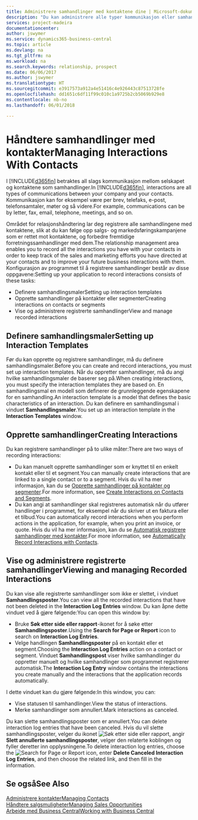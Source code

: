 ```yaml
---
title: Administrere samhandlinger med kontaktene dine | Microsoft-dokumentasjon
description: "Du kan administrere alle typer kommunikasjon eller samhandlinger mellom selskapet og kontaktene dine, for eksempel brev, telefonsamtaler, møter og så videre."
services: project-madeira
documentationcenter: 
author: jswymer
ms.service: dynamics365-business-central
ms.topic: article
ms.devlang: na
ms.tgt_pltfrm: na
ms.workload: na
ms.search.keywords: relationship, prospect
ms.date: 06/06/2017
ms.author: jswymer
ms.translationtype: HT
ms.sourcegitcommit: e3917573a912a4e51416c4e926443c87513728fe
ms.openlocfilehash: dd1651c6df11f99c010c1a9725b2cb5069b929e8
ms.contentlocale: nb-no
ms.lasthandoff: 06/01/2018

---
```

# <a name="managing-interactions-with-contacts"></a><span data-ttu-id="22866-103">Håndtere samhandlinger med kontakter</span><span class="sxs-lookup"><span data-stu-id="22866-103">Managing Interactions With Contacts</span></span>
<span data-ttu-id="22866-104">I [!INCLUDE[d365fin](includes/d365fin_md.md)] betraktes all slags kommunikasjon mellom selskapet og kontaktene som samhandlinger.</span><span class="sxs-lookup"><span data-stu-id="22866-104">In [!INCLUDE[d365fin](includes/d365fin_md.md)], interactions are all types of communications between your company and your contacts.</span></span> <span data-ttu-id="22866-105">Kommunikasjon kan for eksempel være per brev, telefaks, e-post, telefonsamtaler, møter og så videre.</span><span class="sxs-lookup"><span data-stu-id="22866-105">For example, communications can be by letter, fax, email, telephone, meetings, and so on.</span></span>

<span data-ttu-id="22866-106">Området for relasjonshåndtering lar deg registrere alle samhandlingene med kontaktene, slik at du kan følge opp salgs- og markedsføringskampanjene som er rettet mot kontaktene, og forbedre fremtidige forretningssamhandlinger med dem.</span><span class="sxs-lookup"><span data-stu-id="22866-106">The relationship management area enables you to record all the interactions you have with your contacts in order to keep track of the sales and marketing efforts you have directed at your contacts and to improve your future business interactions with them.</span></span> <span data-ttu-id="22866-107">Konfigurasjon av programmet til å registrere samhandlinger består av disse oppgavene:</span><span class="sxs-lookup"><span data-stu-id="22866-107">Setting up your application to record interactions consists of these tasks:</span></span>

* <span data-ttu-id="22866-108">Definere samhandlingsmaler</span><span class="sxs-lookup"><span data-stu-id="22866-108">Setting up interaction templates</span></span>  
* <span data-ttu-id="22866-109">Opprette samhandlinger på kontakter eller segmenter</span><span class="sxs-lookup"><span data-stu-id="22866-109">Creating interactions on contacts or segments</span></span>  
* <span data-ttu-id="22866-110">Vise og administrere registrerte samhandlinger</span><span class="sxs-lookup"><span data-stu-id="22866-110">View and manage recorded interactions</span></span>  

##  <a name="setting-up-interaction-templates"></a><span data-ttu-id="22866-111">Definere samhandlingsmaler</span><span class="sxs-lookup"><span data-stu-id="22866-111">Setting up Interaction Templates</span></span>
<span data-ttu-id="22866-112">Før du kan opprette og registrere samhandlinger, må du definere samhandlingsmaler.</span><span class="sxs-lookup"><span data-stu-id="22866-112">Before you can create and record interactions, you must set up interaction templates.</span></span> <span data-ttu-id="22866-113">Når du oppretter samhandlinger, må du angi hvilke samhandlingsmaler de baserer seg på.</span><span class="sxs-lookup"><span data-stu-id="22866-113">When creating interactions, you must specify the interaction templates they are based on.</span></span> <span data-ttu-id="22866-114">En samhandlingsmal en modell som definerer de grunnleggende egenskapene for en samhandling.</span><span class="sxs-lookup"><span data-stu-id="22866-114">An interaction template is a model that defines the basic characteristics of an interaction.</span></span>
<span data-ttu-id="22866-115">Du kan definere en samhandlingsmal i vinduet **Samhandlingsmaler**.</span><span class="sxs-lookup"><span data-stu-id="22866-115">You set up an interaction template in the **Interaction Templates** window.</span></span>  

## <a name="creating-interactions"></a><span data-ttu-id="22866-116">Opprette samhandlinger</span><span class="sxs-lookup"><span data-stu-id="22866-116">Creating Interactions</span></span>
<span data-ttu-id="22866-117">Du kan registrere samhandlinger på to ulike måter:</span><span class="sxs-lookup"><span data-stu-id="22866-117">There are two ways of recording interactions:</span></span>

* <span data-ttu-id="22866-118">Du kan manuelt opprette samhandlinger som er knyttet til en enkelt kontakt eller til et segment.</span><span class="sxs-lookup"><span data-stu-id="22866-118">You can manually create interactions that are linked to a single contact or to a segment.</span></span> <span data-ttu-id="22866-119">Hvis du vil ha mer informasjon, kan du se [Opprette samhandlinger på kontakter og segmenter](marketing-how-create-interactions.md).</span><span class="sxs-lookup"><span data-stu-id="22866-119">For more information, see [Create Interactions on Contacts and Segments](marketing-how-create-interactions.md).</span></span>  
* <span data-ttu-id="22866-120">Du kan angi at samhandlinger skal registreres automatisk når du utfører handlinger i programmet, for eksempel når du skriver ut en faktura eller et tilbud.</span><span class="sxs-lookup"><span data-stu-id="22866-120">You can automatically record interactions when you perform actions in the application, for example, when you print an invoice, or quote.</span></span> <span data-ttu-id="22866-121">Hvis du vil ha mer informasjon, kan du se [Automatisk registrere samhandlinger med kontakter](marketing-auto-record-interactions.md).</span><span class="sxs-lookup"><span data-stu-id="22866-121">For more information, see [Automatically Record Interactions with Contacts](marketing-auto-record-interactions.md).</span></span>

## <a name="viewing-and-managing-recorded-interactions"></a><span data-ttu-id="22866-122">Vise og administrere registrerte samhandlinger</span><span class="sxs-lookup"><span data-stu-id="22866-122">Viewing and managing Recorded Interactions</span></span>
<span data-ttu-id="22866-123">Du kan vise alle registrerte samhandlinger som ikke er slettet, i vinduet **Samhandlingsposter**.</span><span class="sxs-lookup"><span data-stu-id="22866-123">You can view all the recorded interactions that have not been deleted in the **Interaction Log Entries** window.</span></span> <span data-ttu-id="22866-124">Du kan åpne dette vinduet ved å gjøre følgende:</span><span class="sxs-lookup"><span data-stu-id="22866-124">You can open this window by:</span></span>

* <span data-ttu-id="22866-125">Bruke **Søk etter side eller rapport**-ikonet for å søke etter **Samhandlingsposter**.</span><span class="sxs-lookup"><span data-stu-id="22866-125">Using the **Search for Page or Report** icon to search on **Interaction Log Entries**.</span></span>
* <span data-ttu-id="22866-126">Velge handlingen **Samhandlingsposter** på en kontakt eller et segment.</span><span class="sxs-lookup"><span data-stu-id="22866-126">Choosing the **Interaction Log Entries** action on a contact or segment.</span></span>
  <span data-ttu-id="22866-127">Vinduet **Samhandlingspost** viser hvilke samhandlinger du oppretter manuelt og hvilke samhandlinger som programmet registrerer automatisk.</span><span class="sxs-lookup"><span data-stu-id="22866-127">The **Interaction Log Entry** window contains the interactions you create manually and the interactions that the application records automatically.</span></span>

<span data-ttu-id="22866-128">I dette vinduet kan du gjøre følgende:</span><span class="sxs-lookup"><span data-stu-id="22866-128">In this window, you can:</span></span>

* <span data-ttu-id="22866-129">Vise statusen til samhandlinger.</span><span class="sxs-lookup"><span data-stu-id="22866-129">View the status of interactions.</span></span>
* <span data-ttu-id="22866-130">Merke samhandlinger som annullert.</span><span class="sxs-lookup"><span data-stu-id="22866-130">Mark interactions as canceled.</span></span>

<span data-ttu-id="22866-131">Du kan slette samhandlingsposter som er annullert.</span><span class="sxs-lookup"><span data-stu-id="22866-131">You can delete interaction log entries that have been canceled.</span></span> <span data-ttu-id="22866-132">Hvis du vil slette samhandlingsposter, velger du ikonet ![Søk etter side eller rapport](media/ui-search/search_small.png "Søk etter side eller rapport"), angir **Slett annullerte samhandlingsposter**, velger den relaterte koblingen og fyller deretter inn opplysningene.</span><span class="sxs-lookup"><span data-stu-id="22866-132">To delete interaction log entries, choose the ![Search for Page or Report](media/ui-search/search_small.png "Search for Page or Report icon") icon, enter **Delete Canceled Interaction Log Entries**, and then choose the related link, and then fill in the information.</span></span>

## <a name="see-also"></a><span data-ttu-id="22866-133">Se også</span><span class="sxs-lookup"><span data-stu-id="22866-133">See Also</span></span>
[<span data-ttu-id="22866-134">Administrere kontakter</span><span class="sxs-lookup"><span data-stu-id="22866-134">Managing Contacts</span></span>](marketing-contacts.md)  
[<span data-ttu-id="22866-135">Håndtere salgsmuligheter</span><span class="sxs-lookup"><span data-stu-id="22866-135">Managing Sales Opportunities</span></span>](marketing-manage-sales-opportunities.md)  
[<span data-ttu-id="22866-136">Arbeide med Business Central</span><span class="sxs-lookup"><span data-stu-id="22866-136">Working with Business Central</span></span>](ui-work-product.md)  

